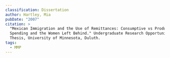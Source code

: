 ```yaml
---
classification: Dissertation
author: Hartley, Mia
pubDate: "2007"
citation: >
  "Mexican Immigration and the Use of Remittances: Consumptive vs Productive
  Spending and the Women Left Behind." Undergraduate Research Opportunity
  Thesis, University of Minnesota, Duluth.
tags:
  - MMP
---
```

